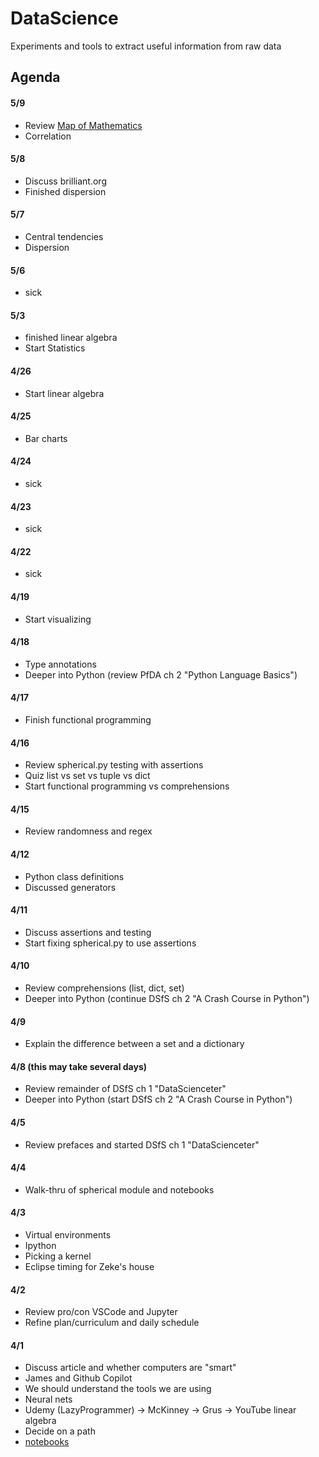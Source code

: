 # DataScience
Experiments and tools to extract useful information from raw data
## Agenda

#### 5/9
- Review [Map of Mathematics](https://youtu.be/OmJ-4B-mS-Y?si=D61lc5TB1tffDVhE)
- Correlation

#### 5/8
- Discuss brilliant.org
- Finished dispersion

#### 5/7
- Central tendencies
- Dispersion

#### 5/6
- sick

#### 5/3
- finished linear algebra
- Start Statistics

#### 4/26
- Start linear algebra

#### 4/25
- Bar charts

#### 4/24
- sick

#### 4/23
- sick

#### 4/22
- sick

#### 4/19
- Start visualizing

#### 4/18
- Type annotations
- Deeper into Python (review PfDA ch 2 "Python Language Basics")

#### 4/17
- Finish functional programming

#### 4/16
- Review spherical.py testing with assertions
- Quiz list vs set vs tuple vs dict
- Start functional programming vs comprehensions

#### 4/15
- Review randomness and regex

#### 4/12
- Python class definitions
- Discussed generators

#### 4/11
- Discuss assertions and testing
- Start fixing spherical.py to use assertions

#### 4/10
- Review comprehensions (list, dict, set)
- Deeper into Python (continue DSfS ch 2 "A Crash Course in Python")

#### 4/9
- Explain the difference between a set and a dictionary

#### 4/8 (this may take several days)
- Review remainder of DSfS ch 1 "DataScienceter"
- Deeper into Python (start DSfS ch 2 "A Crash Course in Python")

#### 4/5
- Review prefaces and started DSfS ch 1 "DataScienceter"

#### 4/4
- Walk-thru of spherical module and notebooks

#### 4/3
- Virtual environments
- Ipython
- Picking a kernel
- Eclipse timing for Zeke's house

#### 4/2
- Review pro/con VSCode and Jupyter
- Refine plan/curriculum and daily schedule

#### 4/1
- Discuss article and whether computers are "smart"
- James and Github Copilot
- We should understand the tools we are using
- Neural nets
- Udemy (LazyProgrammer) -> McKinney -> Grus -> YouTube linear algebra
- Decide on a path
- [notebooks](https://youtu.be/3Fa6uzHxTkQ?si=iFryk9yN4RTmybsJ)
